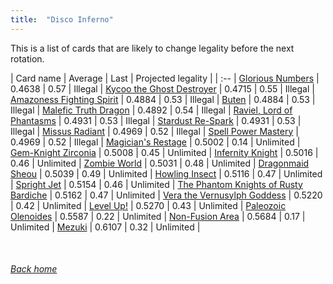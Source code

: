 ```yaml
---
title:  "Disco Inferno"
---
```


This is a list of cards that are likely to change legality before the next rotation.

| Card name | Average | Last | Projected legality |
| :-- |
[Glorious Numbers](https://db.ygoprodeck.com/card/?search=Glorious%20Numbers) | 0.4638 | 0.57 | Illegal |
[Kycoo the Ghost Destroyer](https://db.ygoprodeck.com/card/?search=Kycoo%20the%20Ghost%20Destroyer) | 0.4715 | 0.55 | Illegal |
[Amazoness Fighting Spirit](https://db.ygoprodeck.com/card/?search=Amazoness%20Fighting%20Spirit) | 0.4884 | 0.53 | Illegal |
[Buten](https://db.ygoprodeck.com/card/?search=Buten) | 0.4884 | 0.53 | Illegal |
[Malefic Truth Dragon](https://db.ygoprodeck.com/card/?search=Malefic%20Truth%20Dragon) | 0.4892 | 0.54 | Illegal |
[Raviel, Lord of Phantasms](https://db.ygoprodeck.com/card/?search=Raviel,%20Lord%20of%20Phantasms) | 0.4931 | 0.53 | Illegal |
[Stardust Re-Spark](https://db.ygoprodeck.com/card/?search=Stardust%20Re-Spark) | 0.4931 | 0.53 | Illegal |
[Missus Radiant](https://db.ygoprodeck.com/card/?search=Missus%20Radiant) | 0.4969 | 0.52 | Illegal |
[Spell Power Mastery](https://db.ygoprodeck.com/card/?search=Spell%20Power%20Mastery) | 0.4969 | 0.52 | Illegal |
[Magician's Restage](https://db.ygoprodeck.com/card/?search=Magician's%20Restage) | 0.5002 | 0.14 | Unlimited |
[Gem-Knight Zirconia](https://db.ygoprodeck.com/card/?search=Gem-Knight%20Zirconia) | 0.5008 | 0.45 | Unlimited |
[Infernity Knight](https://db.ygoprodeck.com/card/?search=Infernity%20Knight) | 0.5016 | 0.46 | Unlimited |
[Zombie World](https://db.ygoprodeck.com/card/?search=Zombie%20World) | 0.5031 | 0.48 | Unlimited |
[Dragonmaid Sheou](https://db.ygoprodeck.com/card/?search=Dragonmaid%20Sheou) | 0.5039 | 0.49 | Unlimited |
[Howling Insect](https://db.ygoprodeck.com/card/?search=Howling%20Insect) | 0.5116 | 0.47 | Unlimited |
[Spright Jet](https://db.ygoprodeck.com/card/?search=Spright%20Jet) | 0.5154 | 0.46 | Unlimited |
[The Phantom Knights of Rusty Bardiche](https://db.ygoprodeck.com/card/?search=The%20Phantom%20Knights%20of%20Rusty%20Bardiche) | 0.5162 | 0.47 | Unlimited |
[Vera the Vernusylph Goddess](https://db.ygoprodeck.com/card/?search=Vera%20the%20Vernusylph%20Goddess) | 0.5220 | 0.42 | Unlimited |
[Level Up!](https://db.ygoprodeck.com/card/?search=Level%20Up!) | 0.5270 | 0.43 | Unlimited |
[Paleozoic Olenoides](https://db.ygoprodeck.com/card/?search=Paleozoic%20Olenoides) | 0.5587 | 0.22 | Unlimited |
[Non-Fusion Area](https://db.ygoprodeck.com/card/?search=Non-Fusion%20Area) | 0.5684 | 0.17 | Unlimited |
[Mezuki](https://db.ygoprodeck.com/card/?search=Mezuki) | 0.6107 | 0.32 | Unlimited |

<br>

###### [Back home](index)